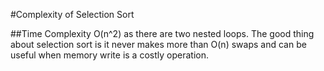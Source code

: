 #Complexity of Selection Sort

##Time Complexity
O(n^2) as there are two nested loops.
The good thing about selection sort is it never makes more than O(n) swaps and can be useful when memory write is a costly operation. 
